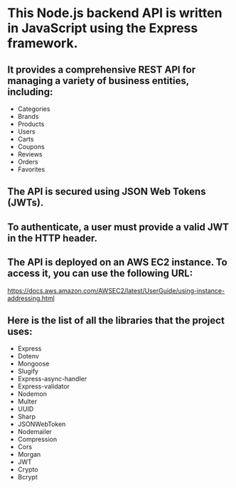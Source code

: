 # This Node.js backend API is written in JavaScript using the Express framework.

## It provides a comprehensive REST API for managing a variety of business entities, including:

* Categories
* Brands
* Products
* Users
* Carts
* Coupons
* Reviews
* Orders
* Favorites

## The API is secured using JSON Web Tokens (JWTs).

## To authenticate, a user must provide a valid JWT in the HTTP header.

## The API is deployed on an AWS EC2 instance. To access it, you can use the following URL:

https://docs.aws.amazon.com/AWSEC2/latest/UserGuide/using-instance-addressing.html


## Here is the list of all the libraries that the project uses:

* Express
* Dotenv
* Mongoose
* Slugify
* Express-async-handler
* Express-validator
* Nodemon
* Multer
* UUID
* Sharp
* JSONWebToken
* Nodemailer
* Compression
* Cors
* Morgan
* JWT
* Crypto
* Bcrypt
